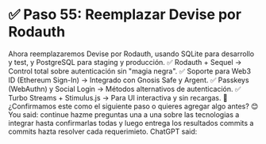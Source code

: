 # ✅ Paso 55: Reemplazar Devise por Rodauth

Ahora reemplazaremos Devise por Rodauth, usando SQLite para desarrollo y test, y PostgreSQL para staging y producción.
✅ Rodauth + Sequel → Control total sobre autenticación sin "magia negra".
✅ Soporte para Web3 ID (Ethereum Sign-In) → Integrado con Gnosis Safe y Argent.
✅ Passkeys (WebAuthn) y Social Login → Métodos alternativos de autenticación.
✅ Turbo Streams + Stimulus.js → Para UI interactiva y sin recargas.
🔹 ¿Confirmamos este como el siguiente paso o quieres agregar algo antes? 😊
You said:
continue
hazme preguntas una a una sobre las tecnologias a integrar hasta confirmarlas todas y luego entrega los resultados commits a commits hazta resolver cada requerimieto.
ChatGPT said:

